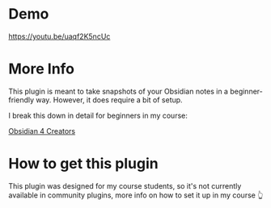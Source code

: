 # Demo

https://youtu.be/uaqf2K5ncUc

# More Info

This plugin is meant to take snapshots of your Obsidian notes in a beginner-friendly way. However, it does require a bit of setup.

I break this down in detail for beginners in my course:

[Obsidian 4 Creators](https://santiyounger.com/ob4c)

# How to get this plugin

This plugin was designed for my course students, so it's not currently available in community plugins, more info on how to set it up in my course 👆






